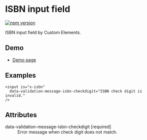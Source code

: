 # ISBN input field

[![npm version](https://badge.fury.io/js/%40saekitominaga%2Fcustomelements-input-isbn.svg)](https://badge.fury.io/js/%40saekitominaga%2Fcustomelements-input-isbn)

ISBN input field by Custom Elements.

## Demo

- [Demo page](https://saekitominaga.github.io/customelements-input-isbn/demo.html)

## Examples

```
<input is="x-isbn"
  data-validation-message-isbn-checkdigit="ISBN check digit is invalid."
/>
```

## Attributes

<dl>
<dt>data-validation-message-isbn-checkdigit [required]</dt>
<dd>Error message when check digit does not match.</dd>
</dl>
